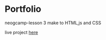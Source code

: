 # Portfolio
neogcamp-lesson 3 make to HTML,js and CSS



live project [here](neog-portfolio-lesson3.netlify.app)
